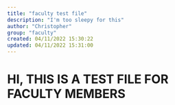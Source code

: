 ```yaml
---
title: "faculty test file"
description: "I'm too sleepy for this"
author: "Christopher"
group: "faculty"
created: 04/11/2022 15:30:22
updated: 04/11/2022 15:31:00
---
```


# HI, THIS IS A TEST FILE FOR FACULTY MEMBERS
